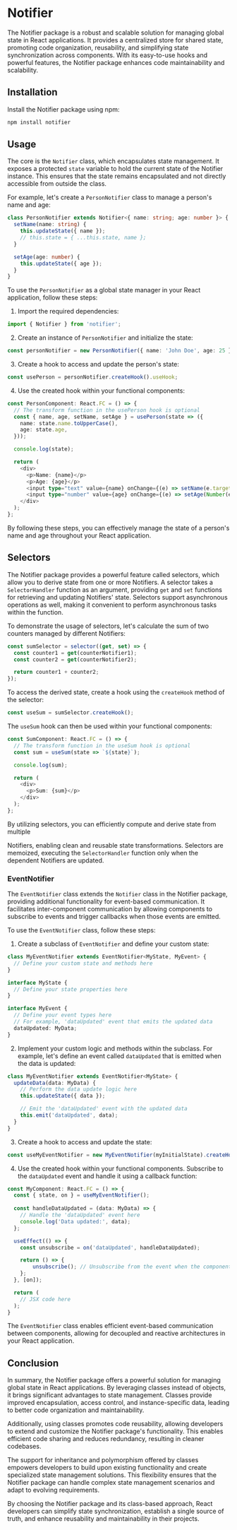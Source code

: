 # Notifier

The Notifier package is a robust and scalable solution for managing global state in React applications. It provides a centralized store for shared state, promoting code organization, reusability, and simplifying state synchronization across components. With its easy-to-use hooks and powerful features, the Notifier package enhances code maintainability and scalability.

## Installation

Install the Notifier package using npm:

```bash
npm install notifier
```

## Usage

The core is the `Notifier` class, which encapsulates state management. It exposes a protected `state` variable to hold the current state of the Notifier instance. This ensures that the state remains encapsulated and not directly accessible from outside the class.

For example, let's create a `PersonNotifier` class to manage a person's name and age:

```typescript
class PersonNotifier extends Notifier<{ name: string; age: number }> {
  setName(name: string) {
    this.updateState({ name });
    // this.state = { ...this.state, name };
  }

  setAge(age: number) {
    this.updateState({ age });
  }
}
```

To use the `PersonNotifier` as a global state manager in your React application, follow these steps:

1. Import the required dependencies:

```typescript
import { Notifier } from 'notifier';
```

2. Create an instance of `PersonNotifier` and initialize the state:

```typescript
const personNotifier = new PersonNotifier({ name: 'John Doe', age: 25 });
```

3. Create a hook to access and update the person's state:

```typescript
const usePerson = personNotifier.createHook().useHook;
```

4. Use the created hook within your functional components:

```typescript
const PersonComponent: React.FC = () => {
  // The transform function in the usePerson hook is optional
  const { name, age, setName, setAge } = usePerson(state => ({
    name: state.name.toUpperCase(),
    age: state.age,
  }));

  console.log(state);

  return (
    <div>
      <p>Name: {name}</p>
      <p>Age: {age}</p>
      <input type="text" value={name} onChange={(e) => setName(e.target.value)} />
      <input type="number" value={age} onChange={(e) => setAge(Number(e.target.value))} />
    </div>
  );
};
```

By following these steps, you can effectively manage the state of a person's name and age throughout your React application.

## Selectors

The Notifier package provides a powerful feature called selectors, which allow you to derive state from one or more Notifiers. A selector takes a `SelectorHandler` function as an argument, providing `get` and `set` functions for retrieving and updating Notifiers' state. Selectors support asynchronous operations as well, making it convenient to perform asynchronous tasks within the function.

To demonstrate the usage of selectors, let's calculate the sum of two counters managed by different Notifiers:

```typescript
const sumSelector = selector((get, set) => {
  const counter1 = get(counterNotifier1);
  const counter2 = get(counterNotifier2);

  return counter1 + counter2;
});
```

To access the derived state, create a hook using the `createHook` method of the selector:

```typescript
const useSum = sumSelector.createHook();
```

The `useSum` hook can then be used within your functional components:

```typescript
const SumComponent: React.FC = () => {
  // The transform function in the useSum hook is optional
  const sum = useSum(state => `${state}`);

  console.log(sum);

  return (
    <div>
      <p>Sum: {sum}</p>
    </div>
  );
};
```

By utilizing selectors, you can efficiently compute and derive state from multiple

Notifiers, enabling clean and reusable state transformations. Selectors are memoized, executing the `SelectorHandler` function only when the dependent Notifiers are updated.

### EventNotifier

The `EventNotifier` class extends the `Notifier` class in the Notifier package, providing additional functionality for event-based communication. It facilitates inter-component communication by allowing components to subscribe to events and trigger callbacks when those events are emitted.

To use the `EventNotifier` class, follow these steps:

1. Create a subclass of `EventNotifier` and define your custom state:

```typescript
class MyEventNotifier extends EventNotifier<MyState, MyEvent> {
  // Define your custom state and methods here
}

interface MyState {
  // Define your state properties here
}

interface MyEvent {
  // Define your event types here
  // For example, 'dataUpdated' event that emits the updated data
  dataUpdated: MyData;
}
```

2. Implement your custom logic and methods within the subclass. For example, let's define an event called `dataUpdated` that is emitted when the data is updated:

```typescript
class MyEventNotifier extends EventNotifier<MyState> {
  updateData(data: MyData) {
    // Perform the data update logic here
    this.updateState({ data });

    // Emit the 'dataUpdated' event with the updated data
    this.emit('dataUpdated', data);
  }
}
```

3. Create a hook to access and update the state:

```typescript
const useMyEventNotifier = new MyEventNotifier(myInitialState).createHook().useHook;
```

4. Use the created hook within your functional components. Subscribe to the `dataUpdated` event and handle it using a callback function:

```typescript
const MyComponent: React.FC = () => {
  const { state, on } = useMyEventNotifier();
  
  const handleDataUpdated = (data: MyData) => {
    // Handle the 'dataUpdated' event here
    console.log('Data updated:', data);
  };

  useEffect(() => {
    const unsubscribe = on('dataUpdated', handleDataUpdated);

    return () => {
        unsubscribe(); // Unsubscribe from the event when the component unmounts
    };
  }, [on]);

  return (
    // JSX code here
  );
}
```

The `EventNotifier` class enables efficient event-based communication between components, allowing for decoupled and reactive architectures in your React application.

## Conclusion
In summary, the Notifier package offers a powerful solution for managing global state in React applications. By leveraging classes instead of objects, it brings significant advantages to state management. Classes provide improved encapsulation, access control, and instance-specific data, leading to better code organization and maintainability.

Additionally, using classes promotes code reusability, allowing developers to extend and customize the Notifier package's functionality. This enables efficient code sharing and reduces redundancy, resulting in cleaner codebases.

The support for inheritance and polymorphism offered by classes empowers developers to build upon existing functionality and create specialized state management solutions. This flexibility ensures that the Notifier package can handle complex state management scenarios and adapt to evolving requirements.

By choosing the Notifier package and its class-based approach, React developers can simplify state synchronization, establish a single source of truth, and enhance reusability and maintainability in their projects.
